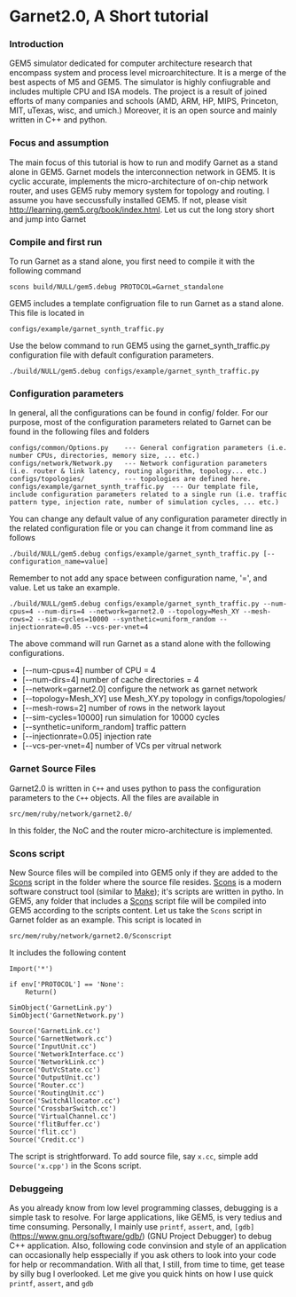 # Garnet2.0, A Short tutorial
### Introduction
GEM5 simulator dedicated for  computer architecture research that encompass system and process level microarchitecture. It is a merge of the best aspects of  M5 and GEM5. The simulator is highly confiugrable and includes multiple CPU and ISA models. The project is a result of joined efforts of many companies and schools (AMD, ARM, HP, MIPS, Princeton, MIT, uTexas, wisc, and umich.) Moreover, it is an open source and mainly written in C++ and python.
### Focus and assumption
The main focus of this tutorial is how to run and modify Garnet as a stand alone in GEM5. Garnet models the interconnection network in GEM5. It is cyclic accurate, implements the micro-architecture of on-chip network router, and uses GEM5 ruby memory system for topology and routing. I assume you have seccussfully installed GEM5. If not, please visit http://learning.gem5.org/book/index.html. Let us cut the long story short and jump into Garnet
### Compile and first run 
To run Garnet as a stand alone, you first need to compile it with the following command 
```
scons build/NULL/gem5.debug PROTOCOL=Garnet_standalone    
```
GEM5 includes a template configruation file to run Garnet as a stand alone. This file is located in
```
configs/example/garnet_synth_traffic.py
```
Use the below command to run GEM5 using the garnet_synth_traffic.py configuration file with default configuration parameters. 
```
./build/NULL/gem5.debug configs/example/garnet_synth_traffic.py 
```

### Configuration parameters
In general, all the configurations can be found in config/ folder. For our purpose, most of the configuration parameters related to Garnet can be found in the following files and folders 
```
configs/common/Options.py    --- General configration parameters (i.e. number CPUs, directories, memory size, ... etc.)  
configs/network/Network.py   --- Network configuration parameters (i.e. router & link latency, routing algorithm, topology... etc.) 
configs/topologies/          --- topologies are defined here. 
configs/example/garnet_synth_traffic.py  --- Our template file, include configuration parameters related to a single run (i.e. traffic pattern type, injection rate, number of simulation cycles, ... etc.)
```
You can change any default value of any configuration parameter directly in the related configuration file or you can change it from command line as follows
```
./build/NULL/gem5.debug configs/example/garnet_synth_traffic.py [--configuration_name=value]
```
Remember to not add any space between configuration name, '=', and value. Let us take an example. 
```
./build/NULL/gem5.debug configs/example/garnet_synth_traffic.py --num-cpus=4 --num-dirs=4 --network=garnet2.0 --topology=Mesh_XY --mesh-rows=2 --sim-cycles=10000 --synthetic=uniform_random --injectionrate=0.05 --vcs-per-vnet=4
```
The above command will run Garnet as a stand alone with the following configurations. 
* [--num-cpus=4] number of CPU = 4 
* [--num-dirs=4] number of cache directories = 4
* [--network=garnet2.0] configure the network as garnet network
* [--topology=Mesh_XY] use Mesh_XY.py topology in configs/topologies/ 
* [--mesh-rows=2] number of rows in the network layout
* [--sim-cycles=10000] run simulation for 10000 cycles
* [--synthetic=uniform_random] traffic pattern 
* [--injectionrate=0.05] injection rate
* [--vcs-per-vnet=4] number of VCs per vitrual network

### Garnet Source Files
Garnet2.0 is written in `C++` and uses python to pass the configuration parameters to the `C++` objects. All the files are available in  
```
src/mem/ruby/network/garnet2.0/
```
In this folder, the NoC and the router micro-architecture is implemented. 

### Scons script
New Source files will be compiled into GEM5 only if they are added to the [Scons](http://www.scons.org) script in the folder where the source file resides. [Scons](http://www.scons.org) is a modern software construct tool (similar to [Make](https://en.wikipedia.org/wiki/Make_(software))); it's scripts are written in pytho. In GEM5, any folder that includes a [Scons](http://www.scons.org) script file will be compiled into GEM5 according to the scripts content. Let us take the `Scons` script in  Garnet folder as an example. This script is located in
```
src/mem/ruby/network/garnet2.0/Sconscript
```
It includes the following content
```
Import('*')

if env['PROTOCOL'] == 'None':
    Return()

SimObject('GarnetLink.py')
SimObject('GarnetNetwork.py')

Source('GarnetLink.cc')
Source('GarnetNetwork.cc')
Source('InputUnit.cc')
Source('NetworkInterface.cc')
Source('NetworkLink.cc')
Source('OutVcState.cc')
Source('OutputUnit.cc')
Source('Router.cc')
Source('RoutingUnit.cc')
Source('SwitchAllocator.cc')
Source('CrossbarSwitch.cc')
Source('VirtualChannel.cc')
Source('flitBuffer.cc')
Source('flit.cc')
Source('Credit.cc')
```
The script is strightforward. To add source file, say `x.cc`, simple add `Source('x.cpp')` in the Scons script. 

### Debuggeing 
As you already know from low level programming classes, debugging is a simple task to resolve. For large applications, like GEM5, is very tedius and time consuming. Personally, I mainly use `printf`, `assert`, and, `[gdb]`(https://www.gnu.org/software/gdb/) (GNU Project Debugger) to debug C++ application. Also, following code convinsion and style of an application can occasionally help esspecially if you ask others to look into your code for help or recommandation. With all that, I still, from time to time, get tease by silly bug I overlooked. Let me give you quick hints on how I use quick `printf`, `assert`, and `gdb`  









